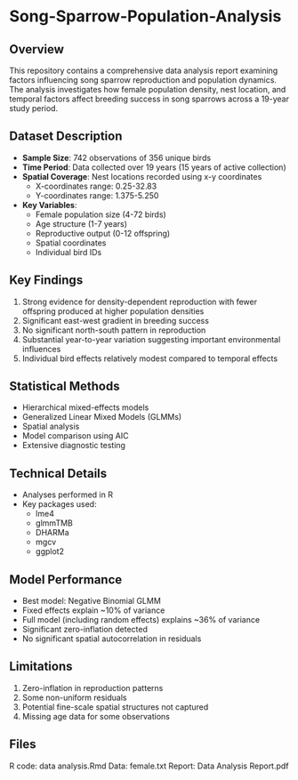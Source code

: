 # Song-Sparrow-Population-Analysis

## Overview
This repository contains a comprehensive data analysis report examining factors influencing song sparrow reproduction and population dynamics. The analysis investigates how female population density, nest location, and temporal factors affect breeding success in song sparrows across a 19-year study period.

## Dataset Description
- **Sample Size**: 742 observations of 356 unique birds
- **Time Period**: Data collected over 19 years (15 years of active collection)
- **Spatial Coverage**: Nest locations recorded using x-y coordinates
  - X-coordinates range: 0.25-32.83
  - Y-coordinates range: 1.375-5.250
- **Key Variables**:
  - Female population size (4-72 birds)
  - Age structure (1-7 years)
  - Reproductive output (0-12 offspring)
  - Spatial coordinates
  - Individual bird IDs

## Key Findings
1. Strong evidence for density-dependent reproduction with fewer offspring produced at higher population densities
2. Significant east-west gradient in breeding success
3. No significant north-south pattern in reproduction
4. Substantial year-to-year variation suggesting important environmental influences
5. Individual bird effects relatively modest compared to temporal effects

## Statistical Methods
- Hierarchical mixed-effects models
- Generalized Linear Mixed Models (GLMMs)
- Spatial analysis
- Model comparison using AIC
- Extensive diagnostic testing

## Technical Details
- Analyses performed in R
- Key packages used:
  - lme4
  - glmmTMB
  - DHARMa
  - mgcv
  - ggplot2

## Model Performance
- Best model: Negative Binomial GLMM
- Fixed effects explain ~10% of variance
- Full model (including random effects) explains ~36% of variance
- Significant zero-inflation detected
- No significant spatial autocorrelation in residuals

## Limitations
1. Zero-inflation in reproduction patterns
2. Some non-uniform residuals
3. Potential fine-scale spatial structures not captured
4. Missing age data for some observations

## Files
R code: data analysis.Rmd
Data: female.txt
Report: Data Analysis Report.pdf
